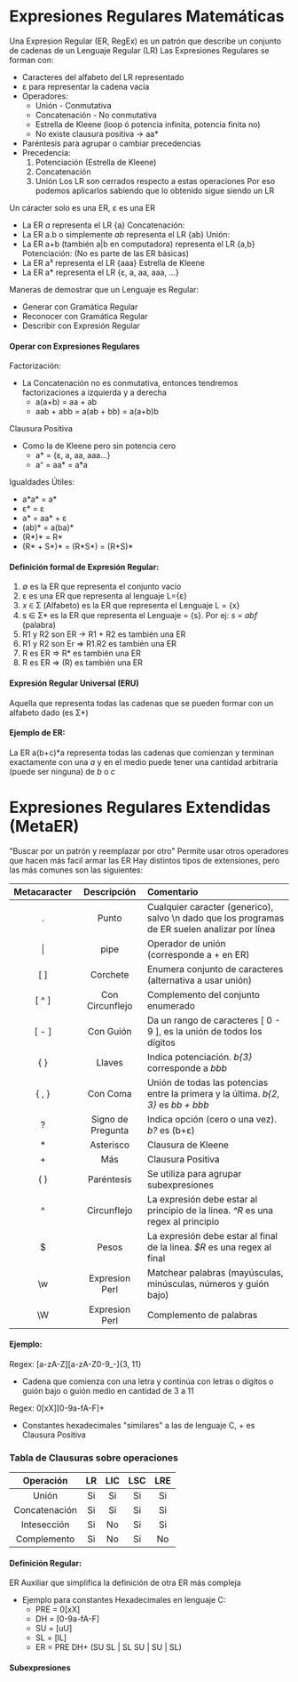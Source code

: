 # Expresiones Regulares Matemáticas
Una Expresion Regular (ER, RegEx) es un patrón que describe un conjunto de cadenas de un Lenguaje Regular (LR)
Las Expresiones Regulares se forman con:
- Caracteres del alfabeto del LR representado
- ε para representar la cadena vacía
- Operadores:
	- Unión - Conmutativa
	- Concatenación - No conmutativa
	- Estrella de Kleene (loop ó potencia infinita, potencia finita no)
	- No existe clausura positiva → aa*
- Paréntesis para agrupar o cambiar precedencias
- Precedencia:
	1. Potenciación (Estrella de Kleene)
	2. Concatenación
	3. Unión
	Los LR son cerrados respecto a estas operaciones
	Por eso podemos aplicarlos sabiendo que lo obtenido sigue siendo un LR

Un cáracter solo es una ER, ε es una ER
- La ER *a* representa el LR {a}
Concatenación:
- La ER a.b o simplemente *ab* representa el LR {ab}
Unión:
- La ER a+b (también a|b en computadora) representa el LR {a,b}
Potenciación: (No es parte de las ER básicas)
- La ER a³ representa el LR {aaa}
Estrella de Kleene
- La ER a* representa el LR {ε, a, aa, aaa, ...}

Maneras de demostrar que un Lenguaje es Regular:
- Generar con Gramática Regular
- Reconocer con Gramática Regular
- Describir con Expresión Regular

#### Operar con Expresiones Regulares
Factorización:
- La Concatenación no es conmutativa, entonces tendremos factorizaciones a izquierda y a derecha
	- a(a+b) = aa + ab
	- aab + abb = a(ab + bb) = a(a+b)b
	
Clausura Positiva
- Como la de Kleene pero sin potencia cero
	- a* = {ε, a, aa, aaa...}
	- a⁺ = aa* = a\*a

Igualdades Útiles:
- a\*a\* = a*
- ε* = ε
- a* = aa* + ε
- (ab)* = a(ba)*
- (R*)* = R*
- (R* + S*)* = (R\*S\*) = (R+S)*

#### Definición formal de Expresión Regular:
1. ∅ es la ER que representa el conjunto vacío
2. ε es una ER que representa al lenguaje L={ε}
3. 𝑥 ∈ Σ (Alfabeto) es la ER que representa el Lenguaje L = {x}
4. s ∈ Σ* es la ER que representa el Lenguaje = {s}. Por ej: *s* = *abf* (palabra)
5. R1 y R2 son ER → R1 + R2 es también una ER
6. R1 y R2 son Er ⇒ R1.R2 es también una ER
7. R es ER ⇒ R* es también una ER
8. R es ER ⇒ (R) es también una ER

#### Expresión Regular Universal (ERU)
Aquella que representa todas las cadenas que se pueden formar con un alfabeto dado (es Σ*)

#### Ejemplo de ER:
La ER a(b+c)\*a representa todas las cadenas que comienzan y terminan exactamente con una *a* y en el medio puede tener una cantidad arbitraria (puede ser ninguna) de *b* o *c*

# Expresiones Regulares Extendidas (MetaER)
"Buscar por un patrón y reemplazar por otro"
Permite usar otros operadores que hacen más facil armar las ER
Hay distintos tipos de extensiones, pero las más comunes son las siguientes:

| Metacaracter |    Descripción    | Comentario                                                                                      |
| :----------: | :---------------: | :---------------------------------------------------------------------------------------------- |
|      .       |       Punto       | Cualquier caracter (generico), salvo \\n dado que los programas de ER suelen analizar por línea |
|      \|      |       pipe        | Operador de unión (corresponde a + en ER)                                                       |
|     \[ ]     |     Corchete      | Enumera conjunto de caracteres (alternativa a usar unión)                                       |
|    \[ ^ ]    |  Con Circunflejo  | Complemento del conjunto enumerado                                                              |
|    \[ - ]    |     Con Guión     | Da un rango de caracteres \[ 0 - 9 ], es la unión de todos los dígitos                          |
|     { }      |      Llaves       | Indica potenciación. *b{3}* corresponde a *bbb*                                                 |
|    { , }     |     Con Coma      | Unión de todas las potencias entre la primera y la última. *b{2, 3}* es *bb + bbb*              |
|      ?       | Signo de Pregunta | Indica opción (cero o una vez). *b?* es (b+ε)                                                   |
|      *       |     Asterisco     | Clausura de Kleene                                                                              |
|      +       |        Más        | Clausura Positiva                                                                               |
|     ( )      |    Paréntesis     | Se utiliza para agrupar subexpresiones                                                          |
|      ^       |    Circunflejo    | La expresión debe estar al principio de la linea. *\^R* es una regex al principio               |
|      $       |       Pesos       | La expresión debe estar al final de la linea. *\$R* es una regex al final                       |
|     \\w      |  Expresion Perl   | Matchear palabras (mayúsculas, minúsculas, números y guión bajo)                                |
|      \W      |  Expresion Perl   | Complemento de palabras                                                                         |
#### Ejemplo:
Regex: \[a-zA-Z]\[a-zA-Z0-9_-]{3, 11} 
- Cadena que comienza con una letra y continúa con letras o dígitos o guión bajo o guión medio en cantidad de 3 a 11

Regex: 0\[xX]\[0-9a-fA-F]+
- Constantes hexadecimales "similares" a las de lenguaje C, + es Clausura Positiva

### Tabla de Clausuras sobre operaciones
|   Operación   | LR  | LIC | LSC | LRE |
| :-----------: | :-: | :-: | :-: | :-: |
|     Unión     | Si  | Si  | Si  | Si  |
| Concatenación | Si  | Si  | Si  | Si  |
|  Intesección  | Si  | No  | Si  | Si  |
|  Complemento  | Si  | No  | Si  | No  |
#### Definición Regular:
ER Auxiliar que simplifica la definición de otra ER más compleja
- Ejemplo para constantes Hexadecimales en lenguaje C:
	- PRE = 0\[xX]
	- DH = \[0-9a-fA-F]
	- SU = \[uU]
	- SL = \[lL]
	- ER = PRE DH+ (SU SL | SL SU | SU | SL)
#### Subexpresiones
